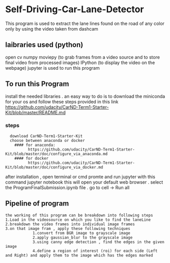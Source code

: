 # Self-Driving-Car-Lane-Detector

This program is used to extract the lane lines found on the road of any color only by using the video taken from dashcam
## laibraries used (python)
  open cv
  numpy
  moviepy (to grab frames from a video source and to store final video from processed images)
  IPython (to display the video on the webpage)
jupyter is used to run this program 

## To run this Program
  install the needed libraries . an easy way to do is to download the miniconda for your os and follow these steps provided in this link
  https://github.com/udacity/CarND-Term1-Starter-Kit/blob/master/README.md
  
  ### steps
      download CarND-Term1-Starter-Kit
      choose between anaconda or docker 
        #### for anaconda:
              https://github.com/udacity/CarND-Term1-Starter-Kit/blob/master/doc/configure_via_anaconda.md
        #### for docker
              https://github.com/udacity/CarND-Term1-Starter-Kit/blob/master/doc/configure_via_docker.md
  after installation , open terminal or cmd promte and run jupyter with this command
      jupyter notebook
  this will open your default web browser . 
  select the ProgramFinalSubmission.ipynb file . 
  go to cell -> Run all 
  
  ## Pipeline of program
    the working of this program can be breakdown into following steps
    1.Load in the videosource on which you like to find the laneLine
    2.breakdown the video frames into individual image frames
    3.on that image fram , apply these following techniques
                1.convert from BGR image to grayscale image
                2.apply gaussian_blur to the grayscale image
                3.using canny edge detection , find the edges in the given image
                4.define a region of interest (roi) for each side (Left and Right) and apply them to the image which has the edges marked
                
                
  



  


